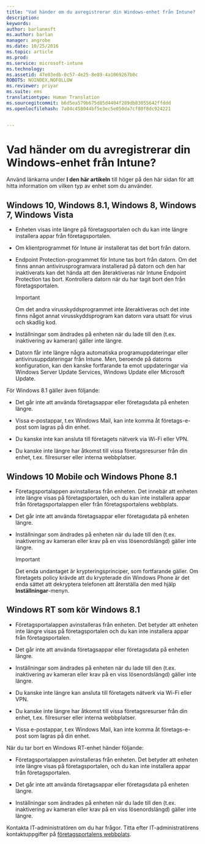 ```yaml
---
title: "Vad händer om du avregistrerar din Windows-enhet från Intune? | Microsoft Docs"
description: 
keywords: 
author: barlanmsft
ms.author: barlan
manager: angrobe
ms.date: 10/25/2016
ms.topic: article
ms.prod: 
ms.service: microsoft-intune
ms.technology: 
ms.assetid: 47e03edb-0c57-4e25-8e89-4a1069267b8c
ROBOTS: NOINDEX,NOFOLLOW
ms.reviewer: priyar
ms.suite: ems
translationtype: Human Translation
ms.sourcegitcommit: b6d5ea579b675d85d4404f289db83055642ffddd
ms.openlocfilehash: 7a04c458044bf5e3ec5e050da7cf80f8dc924221


---
```



# <a name="what-happens-if-you-unenroll-your-windows-device-from-intune"></a>Vad händer om du avregistrerar din Windows-enhet från Intune?

Använd länkarna under **I den här artikeln** till höger på den här sidan för att hitta information om vilken typ av enhet som du använder.


## <a name="windows-10-windows-81-windows-8-windows-7-windows-vista"></a>Windows 10, Windows 8.1, Windows 8, Windows 7, Windows Vista

-   Enheten visas inte längre på företagsportalen och du kan inte längre installera appar från företagsportalen.

-   Om klientprogrammet för Intune är installerat tas det bort från datorn.

-   Endpoint Protection-programmet för Intune tas bort från datorn. Om det finns annan antivirusprogramvara installerad på datorn och den har inaktiverats kan det hända att den återaktiveras när Intune Endpoint Protection tas bort. Kontrollera datorn när du har tagit bort den från företagsportalen.

    > [!IMPORTANT]
    > Om det andra virusskyddsprogrammet inte återaktiveras och det inte finns något annat virusskyddsprogram kan datorn vara utsatt för virus och skadlig kod.

-   Inställningar som ändrades på enheten när du lade till den (t.ex. inaktivering av kameran) gäller inte längre.

-   Datorn får inte längre några automatiska programuppdateringar eller antivirusuppdateringar från Intune. Men, beroende på datorns konfiguration, kan den kanske fortfarande ta emot uppdateringar via Windows Server Update Services, Windows Update eller Microsoft Update.

För Windows 8.1 gäller även följande:

-   Det går inte att använda företagsappar eller företagsdata på enheten längre.

-   Vissa e-postappar, t.ex Windows Mail, kan inte komma åt företags-e-post som lagras på din enhet.

-   Du kanske inte kan ansluta till företagets nätverk via Wi-Fi eller VPN.

-   Du kanske inte längre har åtkomst till vissa företagsresurser från din enhet, t.ex. filresurser eller interna webbplatser.

## <a name="windows-10-mobile-and-windows-phone-81"></a>Windows 10 Mobile och Windows Phone 8.1

-   Företagsportalappen avinstalleras från enheten. Det innebär att enheten inte längre visas på företagsportalen, och du kan inte installera appar från företagsportalappen eller från företagsportalens webbplats.

-   Det går inte att använda företagsappar eller företagsdata på enheten längre.

-   Inställningar som ändrades på enheten när du lade till den (t.ex. inaktivering av kameran eller krav på en viss lösenordslängd) gäller inte längre.

    > [!IMPORTANT]
    > Det enda undantaget är krypteringsprinciper, som fortfarande gäller. Om företagets policy krävde att du krypterade din Windows Phone är det enda sättet att dekryptera telefonen att återställa den med hjälp **Inställningar**-menyn.

## <a name="windows-rt-running-windows-81"></a>Windows RT som kör Windows 8.1

-   Företagsportalappen avinstalleras från enheten. Det betyder att enheten inte längre visas på företagsportalen och du kan inte installera appar från företagsportalen.

-   Det går inte att använda företagsappar eller företagsdata på enheten längre.

-   Inställningar som ändrades på enheten när du lade till den (t.ex. inaktivering av kameran eller krav på en viss lösenordslängd) gäller inte längre.

-   Du kanske inte längre kan ansluta till företagets nätverk via Wi-Fi eller VPN.

-   Du kanske inte längre har åtkomst till vissa företagsresurser från din enhet, t.ex. filresurser eller interna webbplatser.

-   Vissa e-postappar, t.ex Windows Mail, kan inte komma åt företags-e-post som lagras på din enhet.

När du tar bort en Windows RT-enhet händer följande:

-   Företagsportalappen avinstalleras från enheten. Det betyder att enheten inte längre visas på företagsportalen, och du kan inte installera appar från företagsportalen.

-   Det går inte att använda företagsappar eller företagsdata på enheten längre.

-   Inställningar som ändrades på enheten när du lade till den (t.ex. inaktivering av kameran eller krav på en viss lösenordslängd) gäller inte längre.

Kontakta IT-administratören om du har frågor. Titta efter IT-administratörens kontaktuppgifter på [företagsportalens webbplats](http://portal.manage.microsoft.com).



<!--HONumber=Dec16_HO2-->


